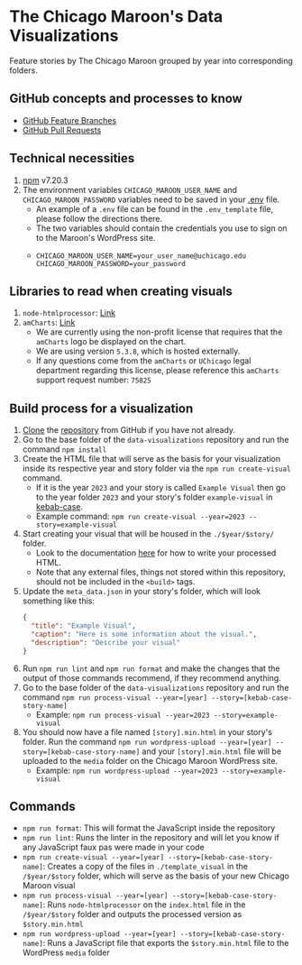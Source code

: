 # The Chicago Maroon's Data Visualizations

Feature stories by The Chicago Maroon grouped by year into corresponding folders.

## GitHub concepts and processes to know
- [GitHub Feature Branches](https://www.atlassian.com/git/tutorials/comparing-workflows/feature-branch-workflow)
- [GitHub Pull Requests](https://www.atlassian.com/git/tutorials/making-a-pull-request)

## Technical necessities
1. [npm](https://www.npmjs.com/) v7.20.3
2. The environment variables `CHICAGO_MAROON_USER_NAME` and `CHICAGO_MAROON_PASSWORD` variables need to be saved in your [.env](https://www.codementor.io/@parthibakumarmurugesan/what-is-env-how-to-set-up-and-run-a-env-file-in-node-1pnyxw9yxj) file.
   - An example of a `.env` file can be found in the `.env_template` file, please follow the directions there.
   - The two variables should contain the credentials you use to sign on to the Maroon's WordPress site.
   - ```
     CHICAGO_MAROON_USER_NAME=your_user_name@uchicago.edu
     CHICAGO_MAROON_PASSWORD=your_password
     ```

## Libraries to read when creating visuals
1. `node-htmlprocessor`: [Link](https://github.com/dciccale/node-htmlprocessor)
2. `amCharts`: [Link](https://www.amcharts.com/)
   - We are currently using the non-profit license that requires that the `amCharts` logo be displayed on the chart.
   - We are using version `5.3.8`, which is hosted externally.
   - If any questions come from the `amCharts` or `UChicago` legal department regarding this license, please reference this `amCharts` support request number: `75825`

## Build process for a visualization
1. [Clone](https://docs.github.com/en/repositories/creating-and-managing-repositories/cloning-a-repository) the [repository](https://github.com/chicagomaroon/data-visualizations) from GitHub if you have not already.
2. Go to the base folder of the `data-visualizations` repository and run the command `npm install`
3. Create the HTML file that will serve as the basis for your visualization inside its respective year and story folder via the `npm run create-visual` command.
    - If it is the year `2023` and your story is called `Example Visual` then go to the year folder `2023` and your story's folder `example-visual` in [kebab-case](https://www.freecodecamp.org/news/programming-naming-conventions-explained#what-is-kebab-case).
    - Example command: `npm run create-visual --year=2023 --story=example-visual`
4. Start creating your visual that will be housed in the `./$year/$story/` folder.
   - Look to the documentation [here](https://github.com/dciccale/grunt-processhtml#readme) for how to write your processed HTML.
   - Note that any external files, things not stored within this repository, should not be included in the `<build>` tags.
5. Update the `meta_data.json` in your story's folder, which will look something like this:
   ```json
   {
     "title": "Example Visual",
     "caption": "Here is some information about the visual.",
     "description": "Describe your visual"
   }
   ```
6. Run `npm run lint` and `npm run format` and make the changes that the output of those commands recommend, if they recommend anything.
7. Go to the base folder of the `data-visualizations` repository and run the command `npm run process-visual --year=[year] --story=[kebab-case-story-name]`
   - Example: `npm run process-visual --year=2023 --story=example-visual`
8. You should now have a file named `[story].min.html` in your story's folder. Run the command `npm run wordpress-upload --year=[year] --story=[kebab-case-story-name]` and your `[story].min.html` file will be uploaded to the `media` folder on the Chicago Maroon WordPress site.
   - Example: `npm run wordpress-upload --year=2023 --story=example-visual`

## Commands
- `npm run format`: This will format the JavaScript inside the repository
- `npm run lint`: Runs the linter in the repository and will let you know if any JavaScript faux pas were made in your code
- `npm run create-visual --year=[year] --story=[kebab-case-story-name]`: Creates a copy of the files in `./template_visual` in the `/$year/$story` folder, which will serve as the basis of your new Chicago Maroon visual
- `npm run process-visual --year=[year] --story=[kebab-case-story-name]`: Runs `node-htmlprocessor` on the `index.html` file in the `/$year/$story` folder and outputs the processed version as `$story.min.html`
- `npm run wordpress-upload --year=[year] --story=[kebab-case-story-name]`: Runs a JavaScript file that exports the `$story.min.html` file to the WordPress `media` folder 
